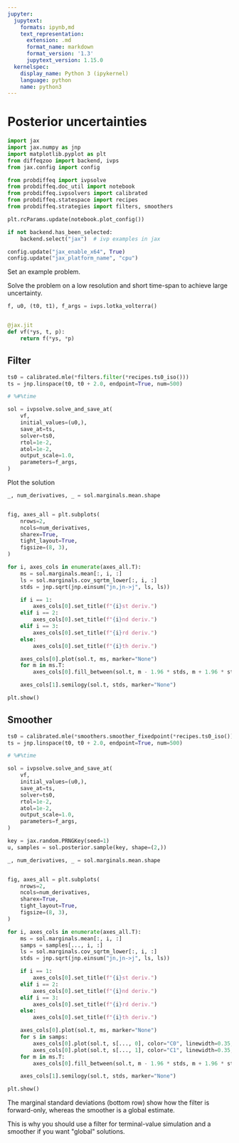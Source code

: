 ```yaml
---
jupyter:
  jupytext:
    formats: ipynb,md
    text_representation:
      extension: .md
      format_name: markdown
      format_version: '1.3'
      jupytext_version: 1.15.0
  kernelspec:
    display_name: Python 3 (ipykernel)
    language: python
    name: python3
---
```


# Posterior uncertainties

```python
import jax
import jax.numpy as jnp
import matplotlib.pyplot as plt
from diffeqzoo import backend, ivps
from jax.config import config

from probdiffeq import ivpsolve
from probdiffeq.doc_util import notebook
from probdiffeq.ivpsolvers import calibrated
from probdiffeq.statespace import recipes
from probdiffeq.strategies import filters, smoothers
```

```python
plt.rcParams.update(notebook.plot_config())

if not backend.has_been_selected:
    backend.select("jax")  # ivp examples in jax

config.update("jax_enable_x64", True)
config.update("jax_platform_name", "cpu")
```

Set an example problem.

Solve the problem on a low resolution and short time-span to achieve large uncertainty.

```python
f, u0, (t0, t1), f_args = ivps.lotka_volterra()


@jax.jit
def vf(*ys, t, p):
    return f(*ys, *p)
```

## Filter

```python
ts0 = calibrated.mle(*filters.filter(*recipes.ts0_iso()))
ts = jnp.linspace(t0, t0 + 2.0, endpoint=True, num=500)
```

```python
# %#%time

sol = ivpsolve.solve_and_save_at(
    vf,
    initial_values=(u0,),
    save_at=ts,
    solver=ts0,
    rtol=1e-2,
    atol=1e-2,
    output_scale=1.0,
    parameters=f_args,
)
```

Plot the solution

```python
_, num_derivatives, _ = sol.marginals.mean.shape


fig, axes_all = plt.subplots(
    nrows=2,
    ncols=num_derivatives,
    sharex=True,
    tight_layout=True,
    figsize=(8, 3),
)

for i, axes_cols in enumerate(axes_all.T):
    ms = sol.marginals.mean[:, i, :]
    ls = sol.marginals.cov_sqrtm_lower[:, i, :]
    stds = jnp.sqrt(jnp.einsum("jn,jn->j", ls, ls))

    if i == 1:
        axes_cols[0].set_title(f"{i}st deriv.")
    elif i == 2:
        axes_cols[0].set_title(f"{i}nd deriv.")
    elif i == 3:
        axes_cols[0].set_title(f"{i}rd deriv.")
    else:
        axes_cols[0].set_title(f"{i}th deriv.")

    axes_cols[0].plot(sol.t, ms, marker="None")
    for m in ms.T:
        axes_cols[0].fill_between(sol.t, m - 1.96 * stds, m + 1.96 * stds, alpha=0.3)

    axes_cols[1].semilogy(sol.t, stds, marker="None")

plt.show()
```

## Smoother

```python
ts0 = calibrated.mle(*smoothers.smoother_fixedpoint(*recipes.ts0_iso()))
ts = jnp.linspace(t0, t0 + 2.0, endpoint=True, num=500)
```

```python
# %#%time

sol = ivpsolve.solve_and_save_at(
    vf,
    initial_values=(u0,),
    save_at=ts,
    solver=ts0,
    rtol=1e-2,
    atol=1e-2,
    output_scale=1.0,
    parameters=f_args,
)
```

```python
key = jax.random.PRNGKey(seed=1)
u, samples = sol.posterior.sample(key, shape=(2,))
```

```python
_, num_derivatives, _ = sol.marginals.mean.shape


fig, axes_all = plt.subplots(
    nrows=2,
    ncols=num_derivatives,
    sharex=True,
    tight_layout=True,
    figsize=(8, 3),
)

for i, axes_cols in enumerate(axes_all.T):
    ms = sol.marginals.mean[:, i, :]
    samps = samples[..., i, :]
    ls = sol.marginals.cov_sqrtm_lower[:, i, :]
    stds = jnp.sqrt(jnp.einsum("jn,jn->j", ls, ls))

    if i == 1:
        axes_cols[0].set_title(f"{i}st deriv.")
    elif i == 2:
        axes_cols[0].set_title(f"{i}nd deriv.")
    elif i == 3:
        axes_cols[0].set_title(f"{i}rd deriv.")
    else:
        axes_cols[0].set_title(f"{i}th deriv.")

    axes_cols[0].plot(sol.t, ms, marker="None")
    for s in samps:
        axes_cols[0].plot(sol.t, s[..., 0], color="C0", linewidth=0.35, marker="None")
        axes_cols[0].plot(sol.t, s[..., 1], color="C1", linewidth=0.35, marker="None")
    for m in ms.T:
        axes_cols[0].fill_between(sol.t, m - 1.96 * stds, m + 1.96 * stds, alpha=0.3)

    axes_cols[1].semilogy(sol.t, stds, marker="None")

plt.show()
```

The marginal standard deviations (bottom row) show how the filter is forward-only, whereas the smoother is a global estimate.

This is why you should use a filter for terminal-value simulation and a smoother if you want "global" solutions.
